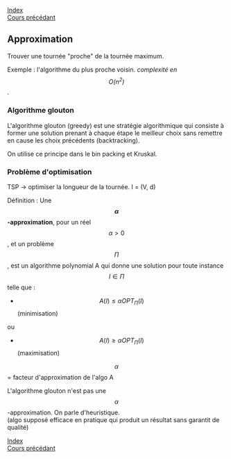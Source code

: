 <script type="text/javascript" src="https://cdnjs.cloudflare.com/ajax/libs/mathjax/2.7.7/latest.js?config=TeX-MML-AM_CHTML"></script>

[Index](./index.md)  
[Cours précédant](./cours_5.md)

## Approximation

Trouver une tournée "proche" de la tournée maximum.

Exemple : l'algorithme du plus proche voisin. *complexité en $$O(n^2)$$*.  


### Algorithme glouton

L'algorithme glouton (greedy) est une stratégie algorithmique qui consiste à former une solution prenant à chaque étape le meilleur choix sans remettre en cause les choix précédents (backtracking).

On utilise ce principe dans le bin packing et Kruskal.

### Problème d'optimisation

TSP -> optimiser la longueur de la tournée. I = (V, d)

Définition : Une **$$\alpha$$-approximation**, pour un réel $$\alpha > 0$$, et un problème $$\Pi$$, est un algorithme polynomial A qui donne une solution pour toute instance $$I \in \Pi$$ telle que :
- $$A(I) \leq \alpha OPT_{\Pi}(I)$$ (minimisation)

ou
- $$A(I) \geq \alpha OPT_{\Pi}(I)$$ (maximisation)

$$\alpha$$ = facteur d'approximation de l'algo A

L'algorithme glouton n'est pas une $$\alpha$$-approximation. On parle d'heuristique.  
(algo supposé efficace en pratique qui produit un résultat sans garantit de qualité)

[Index](./index.md)  
[Cours précédant](./cours_5.md)
